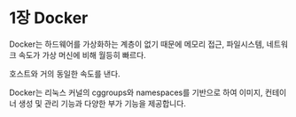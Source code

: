 # 1장 Docker

Docker는 하드웨어를 가상화하는 계층이 없기 때문에 메모리 접근, 파일시스템, 네트워크 속도가 가상 머신에 비해 월등히 빠르다.

호스트와 거의 동일한 속도를 낸다.

Docker는 리눅스 커널의 cggroups와 namespaces를 기반으로 하여 이미지, 컨테이너 생성 및 관리 기능과 다양한 부가 기능을 제공합니다.